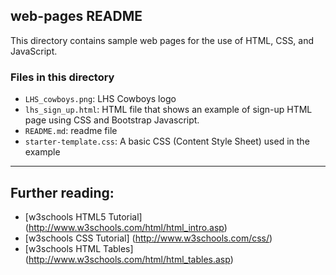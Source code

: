 ## web-pages README

This directory contains sample web pages for the use of HTML, CSS, and JavaScript.

### Files in this directory

* `LHS_cowboys.png`: LHS Cowboys logo
* `lhs_sign_up.html`: HTML file that shows an example of sign-up HTML page using CSS and Bootstrap Javascript.
* `README.md`: readme file
* `starter-template.css`: A basic CSS (Content Style Sheet) used in the example

----
## Further reading:

* [w3schools HTML5 Tutorial]
(http://www.w3schools.com/html/html_intro.asp)
* [w3schools CSS Tutorial]
(http://www.w3schools.com/css/)
* [w3schools HTML Tables]
(http://www.w3schools.com/html/html_tables.asp)
